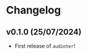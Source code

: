 # Changelog

<!--next-version-placeholder-->

## v0.1.0 (25/07/2024)

- First release of `audinter`!